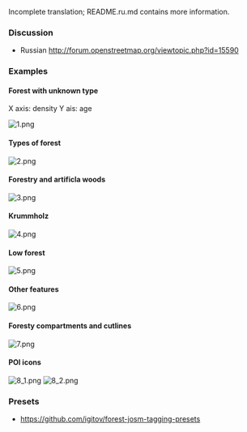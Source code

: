 Incomplete translation; README.ru.md contains more information.

### Discussion

* Russian http://forum.openstreetmap.org/viewtopic.php?id=15590

### Examples

#### Forest with unknown type

X axis: density
Y ais: age

![1.png](https://github.com/d1g/forest-josm-style/blob/master/docs/1_common_forest_density_horisontal_vs_age_vetical.png)

#### Types of forest

![2.png](https://github.com/d1g/forest-josm-style/blob/master/docs/2_1_extended_with_types_of_wood.png)

#### Forestry and artificla woods

![3.png](https://github.com/d1g/forest-josm-style/blob/master/docs/3_artificial_wood_planted_by_humans.png)

#### Krummholz

![4.png](https://github.com/d1g/forest-josm-style/blob/master/docs/4_krummholz.png)

#### Low forest

![5.png](https://github.com/d1g/forest-josm-style/blob/master/docs/5_stunted_forest.png)

#### Other features

![6.png](https://github.com/d1g/forest-josm-style/blob/master/docs/6_others.png)

#### Foresty compartments and cutlines

![7.png](https://github.com/d1g/forest-josm-style/blob/master/docs/7_foresty_compartments_and_cutlines.png)

#### POI icons

![8_1.png](https://github.com/d1g/forest-josm-style/blob/master/docs/8_POI_50_1.png)
![8_2.png](https://github.com/d1g/forest-josm-style/blob/master/docs/8_POI_450_2.png)

### Presets

* https://github.com/igitov/forest-josm-tagging-presets
